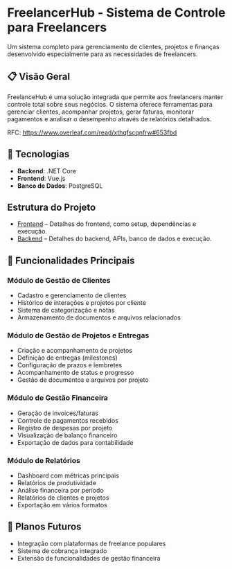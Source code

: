 # FreelancerHub - Sistema de Controle para Freelancers

Um sistema completo para gerenciamento de clientes, projetos e finanças desenvolvido especialmente para as necessidades de freelancers.

## 📋 Visão Geral

FreelanceHub é uma solução integrada que permite aos freelancers manter controle total sobre seus negócios. O sistema oferece ferramentas para gerenciar clientes, acompanhar projetos, gerar faturas, monitorar pagamentos e analisar o desempenho através de relatórios detalhados.

RFC: https://www.overleaf.com/read/xthqfscqnfrw#653fbd

## 🚀 Tecnologias

- **Backend**: .NET Core
- **Frontend**: Vue.js
- **Banco de Dados**: PostgreSQL

## Estrutura do Projeto

- [Frontend](../front-end/README.md) – Detalhes do frontend, como setup, dependências e execução.
- [Backend](../back-end/README.md) – Detalhes do backend, APIs, banco de dados e execução.

## 🔑 Funcionalidades Principais

### Módulo de Gestão de Clientes
- Cadastro e gerenciamento de clientes
- Histórico de interações e projetos por cliente
- Sistema de categorização e notas
- Armazenamento de documentos e arquivos relacionados

### Módulo de Gestão de Projetos e Entregas
- Criação e acompanhamento de projetos
- Definição de entregas (milestones)
- Configuração de prazos e lembretes
- Acompanhamento de status e progresso
- Gestão de documentos e arquivos por projeto

### Módulo de Gestão Financeira
- Geração de invoices/faturas
- Controle de pagamentos recebidos
- Registro de despesas por projeto
- Visualização de balanço financeiro
- Exportação de dados para contabilidade

### Módulo de Relatórios
- Dashboard com métricas principais
- Relatórios de produtividade
- Análise financeira por período
- Relatórios de clientes e projetos
- Exportação em vários formatos

## 📝 Planos Futuros

- Integração com plataformas de freelance populares
- Sistema de cobrança integrado
- Extensão de funcionalidades de gestão financeira